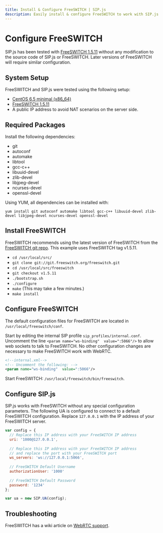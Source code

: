 ```yaml
---
title: Install & Configure FreeSWITCH | SIP.js
description: Easily install & configure FreeSWITCH to work with SIP.js
---
```


# Configure FreeSWITCH

SIP.js has been tested with [FreeSWITCH 1.5.11](https://confluence.freeswitch.org/display/FREESWITCH/Linux+Quick+Install+Guide#LinuxQuickInstallGuide-Download) without any modification to the source code of SIP.js or FreeSWITCH. Later versions of FreeSWITCH will require similar configuration.

## System Setup

FreeSWITCH and SIP.js were tested using the following setup:

* [CentOS 6.5 minimal (x86_64)](http://isoredirect.centos.org/centos/6/isos/x86_64/)
* [FreeSWITCH 1.5.11](https://confluence.freeswitch.org/display/FREESWITCH/Linux+Quick+Install+Guide#LinuxQuickInstallGuide-Download)
* A public IP address to avoid NAT scenarios on the server side.

## Required Packages

Install the following dependencies:

* git
* autoconf
* automake
* libtool
* gcc-c++
* libuuid-devel
* zlib-devel
* libjpeg-devel
* ncurses-devel
* openssl-devel

Using YUM, all dependencies can be installed with:

`yum install git autoconf automake libtool gcc-c++ libuuid-devel zlib-devel libjpeg-devel ncurses-devel openssl-devel`

## Install FreeSWITCH

FreeSWITCH recommends using the latest version of FreeSWITCH from the [FreeSWITCH git repo](http://git.freeswitch.org/git/freeswitch/). This example uses FreeSWITCH tag v1.5.11.

* `cd /usr/local/src/`
* `git clone git://git.freeswitch.org/freeswitch.git`
* `cd /usr/local/src/freeswitch`
* `git checkout v1.5.11`
* `./bootstrap.sh`
* `./configure`
* `make` (This may take a few minutes.)
* `make install`

## Configure FreeSWITCH

The default configuration files for FreeSWITCH are located in `/usr/local/freeswitch/conf`.

Start by editing the internal SIP profile `sip_profiles/internal.conf`. Uncomment the line `<param name="ws-binding"  value=":5066"/>` to allow web sockets to talk to FreeSWITCH. No other configuration changes are necessary to make FreeSWITCH work with WebRTC.

~~~ xml
<!--internal.xml-->
<!-- Uncomment the following: -->
<param name="ws-binding"  value=":5066"/>
~~~

Start FreeSWITCH: `/usr/local/freeswitch/bin/freeswitch`.

## Configure SIP.js

SIP.js works with FreeSWITCH without any special configuration parameters. The following UA is configured to connect to a default FreeSWITCH configuration. Replace `127.0.0.1` with the IP address of your FreeSWITCH server.

~~~ javascript
var config = {
  // Replace this IP address with your FreeSWITCH IP address
  uri: '1000@127.0.0.1',
  
  // Replace this IP address with your FreeSWITCH IP address
  // and replace the port with your FreeSWITCH port
  ws_servers: 'ws://127.0.0.1:5066',
  
  // FreeSWITCH Default Username
  authorizationUser: '1000'
  
  // FreeSWITCH Default Password
  password: '1234'
};

var ua = new SIP.UA(config);
~~~

## Troubleshooting

FreeSWITCH has a wiki article on [WebRTC support](https://wiki.freeswitch.org/wiki/Webrtc).
